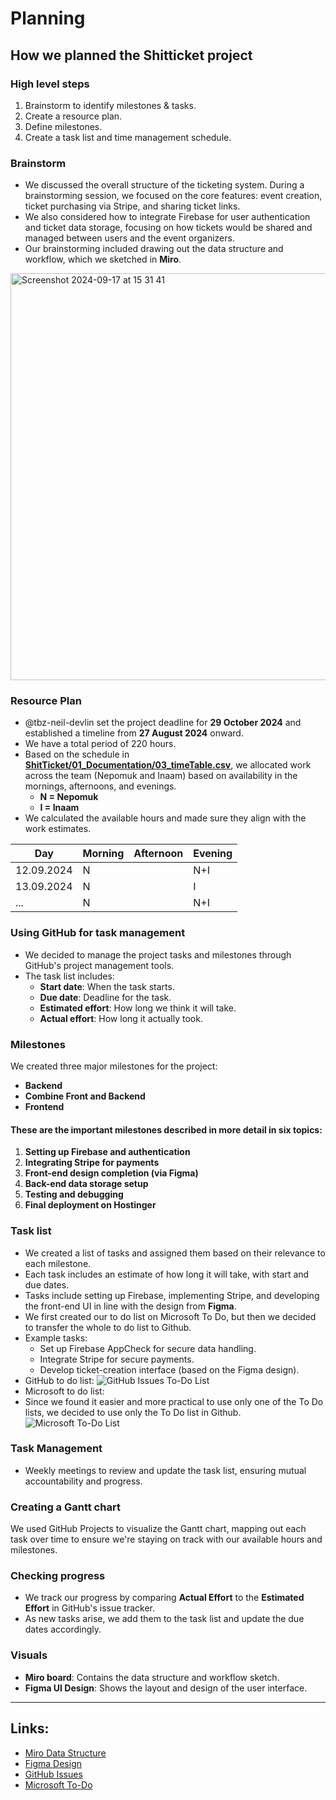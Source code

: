# Planning

## How we planned the Shitticket project
### High level steps
1. Brainstorm to identify milestones & tasks.
2. Create a resource plan.
3. Define milestones.
4. Create a task list and time management schedule.

### Brainstorm
* We discussed the overall structure of the ticketing system. During a brainstorming session, we focused on the core features: event creation, ticket purchasing via Stripe, and sharing ticket links.
* We also considered how to integrate Firebase for user authentication and ticket data storage, focusing on how tickets would be shared and managed between users and the event organizers.
* Our brainstorming included drawing out the data structure and workflow, which we sketched in **Miro**.
  
<img width="651" alt="Screenshot 2024-09-17 at 15 31 41" src="https://github.com/user-attachments/assets/0b61c4f7-ca81-467b-b25c-bfb20c14f99e">

### Resource Plan
* @tbz-neil-devlin set the project deadline for **29 October 2024** and established a timeline from **27 August 2024** onward.
* We have a total period of 220 hours. 
* Based on the schedule in **[ShitTicket/01_Documentation/03_timeTable.csv](https://github.com/Nepomuk5665/ShitTicket/blob/main/01_Documentation/03_timeTable.csv)**, we allocated work across the team (Nepomuk and Inaam) based on availability in the mornings, afternoons, and evenings.
  * **N = Nepomuk**
  * **I = Inaam**
* We calculated the available hours and made sure they align with the work estimates.

| Day       | Morning | Afternoon | Evening |
|-----------|---------|-----------|---------|
| 12.09.2024|    N    |           |    N+I  |
| 13.09.2024|    N    |           |    I    |
| ...       |    N    |           |    N+I  |

### Using GitHub for task management
* We decided to manage the project tasks and milestones through GitHub's project management tools.
* The task list includes:
  * **Start date**: When the task starts.
  * **Due date**: Deadline for the task.
  * **Estimated effort**: How long we think it will take.
  * **Actual effort**: How long it actually took.

### Milestones
We created three major milestones for the project: 
* **Backend**
* **Combine Front and Backend**
* **Frontend**
#### These are the important milestones described in more detail in six topics:
1. **Setting up Firebase and authentication**
2. **Integrating Stripe for payments**
3. **Front-end design completion (via Figma)**
4. **Back-end data storage setup**
5. **Testing and debugging**
6. **Final deployment on Hostinger**

### Task list
* We created a list of tasks and assigned them based on their relevance to each milestone.
* Each task includes an estimate of how long it will take, with start and due dates.
* Tasks include setting up Firebase, implementing Stripe, and developing the front-end UI in line with the design from **Figma**.
* We first created our to do list on Microsoft To Do, but then we decided to transfer the whole to do list to Github. 
* Example tasks:
  * Set up Firebase AppCheck for secure data handling.
  * Integrate Stripe for secure payments.
  * Develop ticket-creation interface (based on the Figma design).
* GitHub to do list:
![GitHub Issues To-Do List](https://github.com/user-attachments/assets/1a012d85-7026-44cf-9009-38760136abc3)
* Microsoft to do list:
* Since we found it easier and more practical to use only one of the To Do lists, we decided to use only the To Do list in Github. 
![Microsoft To-Do List](https://github.com/user-attachments/assets/9edb3ae8-4fb4-4060-89e4-fb49ea28569b)

### Task Management
* Weekly meetings to review and update the task list, ensuring mutual accountability and progress.


### Creating a Gantt chart
We used GitHub Projects to visualize the Gantt chart, mapping out each task over time to ensure we're staying on track with our available hours and milestones.

### Checking progress
* We track our progress by comparing **Actual Effort** to the **Estimated Effort** in GitHub's issue tracker.
* As new tasks arise, we add them to the task list and update the due dates accordingly.

### Visuals
* **Miro board**: Contains the data structure and workflow sketch.
* **Figma UI Design**: Shows the layout and design of the user interface.

---

## Links:
* [Miro Data Structure](https://miro.com/welcomeonboard/ZEMyQjFUWDFOVUlWSjMxNEYxZTBOOWlFd2lKdDMzUnFJYkprNTczVDhqb0liUTdyTkJ4UWJEOXhYNWMyek80R3wzNDU4NzY0NTM2MDY0OTU4MDUwfDI=?share_link_id=424129458285)
* [Figma Design](https://www.figma.com/design/XdHtJ34A3BiF542R21bNlt/Shit-Ticket?node-id=0-1&t=pnqqpHKTTkCcaOoA-1)
* [GitHub Issues](https://github.com/Nepomuk5665/ShitTicket/issues)
* [Microsoft To-Do](https://to-do.microsoft.com/sharing?InvitationToken=PaG7OZIu93K5ROSlIhS0cgVUU-VKNANFXDvQQQD6szTErVvFU05UM1p-rPsyDAyVU)
